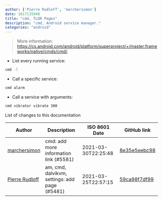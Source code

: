 ```yaml
---
author: ['Pierre Rudloff', 'marchersimon']
date: 1617135948
title: "cmd, TLDR Pages"
description: "cmd, Android service manager."
categories: "android"
---
```

> More information: <https://cs.android.com/android/platform/superproject/+/master:frameworks/native/cmds/cmd/>.

- List every running service:

```bash
cmd -l
```

- Call a specific service:

```bash
cmd alarm
```

- Call a service with arguments:

```bash
cmd vibrator vibrate 300
```
List of changes to this documentation


Author | Description | ISO 8601 Date | GitHub link
------|-----|-----|-----
[marchersimon](mailto:50295997+marchersimon@users.noreply.github.com) | cmd: add more information link (#5581) | 2021-03-30T22:25:48 | [8e35e5eebc98](https://github.com/tldr-pages/tldr/commit/8e35e5eebc98b96f4adf23d24052f30279e3e867)
[Pierre Rudloff](mailto:contact@rudloff.pro) | am, cmd, dalvikvm, settings: add page (#5481) | 2021-03-25T22:57:15 | [59ca98f7df99](https://github.com/tldr-pages/tldr/commit/59ca98f7df994e7642d21691cfe80e478c67bf3a)

